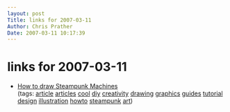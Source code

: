 ```yaml
---
layout: post
Title: links for 2007-03-11  
Author: Chris Prather
Date: 2007-03-11 10:17:39
---
```


# links for 2007-03-11
<ul class="delicious">
	<li>
		<div class="delicious-link"><a href="http://www.crabfu.com/steamtoys/diy_steampunk/">How to draw Steampunk Machines</a></div>
		<div class="delicious-tags">(tags: <a href="http://del.icio.us/perigrin/article">article</a> <a href="http://del.icio.us/perigrin/articles">articles</a> <a href="http://del.icio.us/perigrin/cool">cool</a> <a href="http://del.icio.us/perigrin/diy">diy</a> <a href="http://del.icio.us/perigrin/creativity">creativity</a> <a href="http://del.icio.us/perigrin/drawing">drawing</a> <a href="http://del.icio.us/perigrin/graphics">graphics</a> <a href="http://del.icio.us/perigrin/guides">guides</a> <a href="http://del.icio.us/perigrin/tutorial">tutorial</a> <a href="http://del.icio.us/perigrin/design">design</a> <a href="http://del.icio.us/perigrin/illustration">illustration</a> <a href="http://del.icio.us/perigrin/howto">howto</a> <a href="http://del.icio.us/perigrin/steampunk">steampunk</a> <a href="http://del.icio.us/perigrin/art">art</a>)</div>
	</li>
</ul>

